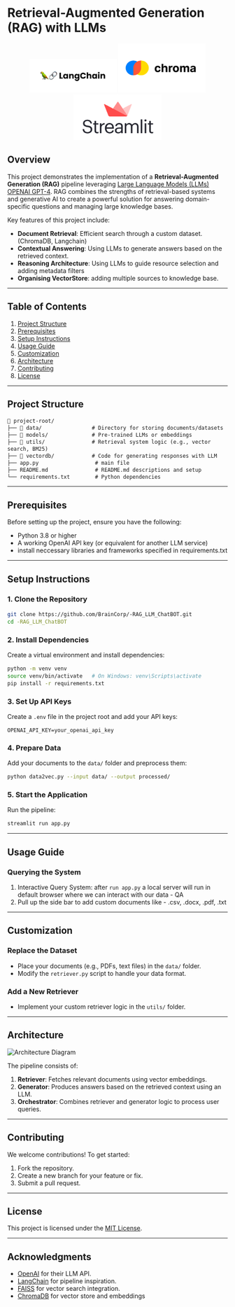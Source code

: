 # Retrieval-Augmented Generation (RAG) with LLMs
<p align="center">
  <img src="png/LangChain-logo.png" alt="LANGCHAIN" width="200"/>
  <img src="png/chroma_logo.png" alt="ChromaDB" width="200"/>
  <img src="png/streamlit_logo.png" alt="STREAMLIT" width="200"/>
</p>


## Overview
This project demonstrates the implementation of a **Retrieval-Augmented Generation (RAG)** pipeline leveraging [Large Language Models (LLMs) OPENAI GPT-4](https://en.wikipedia.org/wiki/Large_language_model). RAG combines the strengths of retrieval-based systems and generative AI to create a powerful solution for answering domain-specific questions and managing large knowledge bases.

Key features of this project include:
- **Document Retrieval**: Efficient search through a custom dataset. (ChromaDB, Langchain)
- **Contextual Answering**: Using LLMs to generate answers based on the retrieved context.
- **Reasoning Architecture**: Using LLMs to guide resource selection and adding metadata filters
- **Organising VectorStore**: adding multiple sources to knowledge base.

---

## Table of Contents
1. [Project Structure](#project-structure)
2. [Prerequisites](#prerequisites)
3. [Setup Instructions](#setup-instructions)
4. [Usage Guide](#usage-guide)
5. [Customization](#customization)
6. [Architecture](#architecture)
7. [Contributing](#contributing)
8. [License](#license)

---

## Project Structure
```
📂 project-root/
├── 📂 data/                # Directory for storing documents/datasets
├── 📂 models/              # Pre-trained LLMs or embeddings
├── 📂 utils/               # Retrieval system logic (e.g., vector search, BM25)
├── 📂 vectordb/            # Code for generating responses with LLM
├── app.py                  # main file
├── README.md               # README.md descriptions and setup
└── requirements.txt        # Python dependencies
```

---

## Prerequisites
Before setting up the project, ensure you have the following:
- Python 3.8 or higher
- A working OpenAI API key (or equivalent for another LLM service)
- install neccessary libraries and frameworks specified in requirements.txt

---

## Setup Instructions

### 1. Clone the Repository
```bash
git clone https://github.com/BrainCorp/-RAG_LLM_ChatBOT.git
cd -RAG_LLM_ChatBOT
```

### 2. Install Dependencies
Create a virtual environment and install dependencies:
```bash
python -m venv venv
source venv/bin/activate   # On Windows: venv\Scripts\activate
pip install -r requirements.txt
```

### 3. Set Up API Keys
Create a `.env` file in the project root and add your API keys:
```
OPENAI_API_KEY=your_openai_api_key
```

### 4. Prepare Data
Add your documents to the `data/` folder and preprocess them:
```bash
python data2vec.py --input data/ --output processed/
```

### 5. Start the Application
Run the pipeline:
```bash
streamlit run app.py
```

---

## Usage Guide

### Querying the System
1. Interactive Query System: after `run app.py` a local server will run in default browser where we can interact with our data - QA
2. Pull up the side bar to add custom documents like - .csv, .docx, .pdf, .txt

---

## Customization

### Replace the Dataset
- Place your documents (e.g., PDFs, text files) in the `data/` folder.
- Modify the `retriever.py` script to handle your data format.

### Add a New Retriever
- Implement your custom retriever logic in the `utils/` folder.

---

## Architecture

![Architecture Diagram](path/to/architecture-diagram.png)

The pipeline consists of:
1. **Retriever**: Fetches relevant documents using vector embeddings.
2. **Generator**: Produces answers based on the retrieved context using an LLM.
3. **Orchestrator**: Combines retriever and generator logic to process user queries.

---

## Contributing
We welcome contributions! To get started:
1. Fork the repository.
2. Create a new branch for your feature or fix.
3. Submit a pull request.

---

## License
This project is licensed under the [MIT License](LICENSE).

---

## Acknowledgments
- [OpenAI](https://openai.com/) for their LLM API.
- [LangChain](https://langchain.com/) for pipeline inspiration.
- [FAISS](https://faiss.ai/) for vector search integration.
- [ChromaDB](https://trychroma.com) for vector store and embeddings
